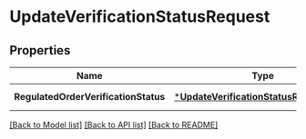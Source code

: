 # UpdateVerificationStatusRequest

## Properties
Name | Type | Description | Notes
------------ | ------------- | ------------- | -------------
**RegulatedOrderVerificationStatus** | [***UpdateVerificationStatusRequestBody**](UpdateVerificationStatusRequestBody.md) |  | [default to null]

[[Back to Model list]](../README.md#documentation-for-models) [[Back to API list]](../README.md#documentation-for-api-endpoints) [[Back to README]](../README.md)

